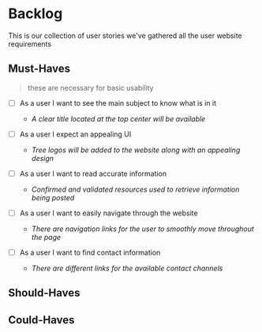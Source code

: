 # Backlog

This is our collection of user stories we've gathered all the user website requirements

## Must-Haves

> these are necessary for basic usability

- [ ] As a user I want to see the main subject to know what is in it

  - _A clear title located at the top center will be available_

- [ ] As a user I expect an appealing UI

  - _Tree logos will be added to the website along with an appealing design_

- [ ] As a user I want to read accurate information

  - _Confirmed and validated resources used to retrieve information being
    posted_

- [ ] As a user I want to easily navigate through the website

  - _There are navigation links for the user to smoothly move throughout the
    page_

- [ ] As a user I want to find contact information
  - _There are different links for the available contact channels_

## Should-Haves

## Could-Haves
